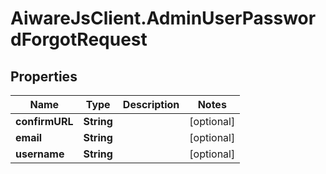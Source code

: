 # AiwareJsClient.AdminUserPasswordForgotRequest

## Properties

Name | Type | Description | Notes
------------ | ------------- | ------------- | -------------
**confirmURL** | **String** |  | [optional] 
**email** | **String** |  | [optional] 
**username** | **String** |  | [optional] 


